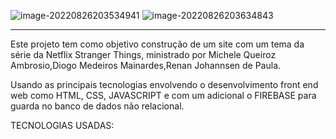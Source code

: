 

![image-20220826203534941](C:\Users\Euller\AppData\Roaming\Typora\typora-user-images\image-20220826203534941.png)	![image-20220826203634843](C:\Users\Euller\AppData\Roaming\Typora\typora-user-images\image-20220826203634843.png)

----



Este projeto tem como objetivo construção de um site com um tema da série da Netflix Stranger Things, ministrado por Michele Queiroz Ambrosio,Diogo Medeiros Mainardes,Renan Johannsen de Paula.

Usando as principais tecnologias envolvendo o desenvolvimento front end web como HTML, CSS, JAVASCRIPT e com um adicional o FIREBASE para guarda no banco de dados não relacional.



TECNOLOGIAS USADAS:


          



